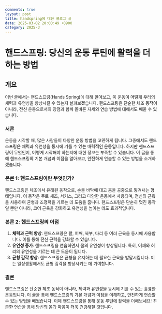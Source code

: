 ```yaml
---
comments: true
layout: post
title: handspring에 대한 블로그 글
date: 2025-03-02 20:00:49 +0900
category: 2025-3
---
```


# 핸드스프링: 당신의 운동 루틴에 활력을 더하는 방법

## 개요
이번 글에서는 핸드스프링(Hands Spring)에 대해 알아보고, 이 운동이 어떻게 우리의 체력과 유연성을 향상시킬 수 있는지 살펴보겠습니다. 핸드스프링은 단순한 체조 동작이 아니라, 전신 운동으로서의 장점과 함께 올바른 자세와 연습 방법에 대해서도 배울 수 있습니다.

### 서론
운동을 시작할 때, 많은 사람들이 다양한 운동 방법을 고민하게 됩니다. 그중에서도 핸드스프링은 체력과 유연성을 동시에 기를 수 있는 매력적인 운동입니다. 하지만 핸드스프링이 무엇인지, 어떻게 시작해야 하는지에 대한 정보는 부족할 수 있습니다. 이 글을 통해 핸드스프링의 기본 개념과 이점을 알아보고, 안전하게 연습할 수 있는 방법을 소개하겠습니다.

### 본론 1: 핸드스프링이란 무엇인가?
핸드스프링은 체조에서 유래된 동작으로, 손을 바닥에 대고 몸을 공중으로 튕겨내는 형태입니다. 이 동작은 주로 체조, 서커스, 그리고 다양한 운동에서 사용되며, 전신의 근육을 사용하여 균형과 조정력을 기르는 데 도움을 줍니다. 핸드스프링은 단순히 멋진 동작일 뿐만 아니라, 코어 근육을 강화하고 유연성을 높이는 데도 효과적입니다.

### 본론 2: 핸드스프링의 이점
1. **체력과 근력 향상**: 핸드스프링은 팔, 어깨, 복부, 다리 등 여러 근육을 동시에 사용합니다. 이를 통해 전신 근력을 강화할 수 있습니다.
2. **유연성 증가**: 핸드스프링을 연습하면서 몸의 유연성이 향상됩니다. 특히, 어깨와 허리의 유연성을 기르는 데 큰 도움이 됩니다.
3. **균형 감각 향상**: 핸드스프링은 균형을 유지하는 데 필요한 근육을 발달시킵니다. 이는 일상생활에서도 균형 감각을 향상시키는 데 기여합니다.

### 결론
핸드스프링은 단순한 체조 동작이 아니라, 체력과 유연성을 동시에 기를 수 있는 훌륭한 운동입니다. 이 글을 통해 핸드스프링의 기본 개념과 이점을 이해하고, 안전하게 연습할 수 있는 방법을 배웠습니다. 이제 핸드스프링을 통해 운동 루틴에 활력을 더해보세요! 꾸준한 연습을 통해 당신의 몸과 마음이 더욱 건강해질 것입니다.